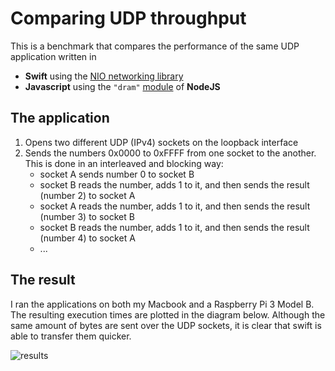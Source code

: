 # Comparing UDP throughput

This is a benchmark that compares the performance of the same UDP application written in

- **Swift** using the [NIO networking library](https://github.com/apple/swift-nio)
- **Javascript** using the `"dram"` [module](https://nodejs.org/dist/latest-v8.x/docs/api/dgram.html) of **NodeJS**

## The application

1. Opens two different UDP (IPv4) sockets on the loopback interface
2. Sends the numbers 0x0000 to 0xFFFF from one socket to the another. This is done in an interleaved and blocking way:
   - socket A sends number 0 to socket B
   - socket B reads the number, adds 1 to it, and then sends the result (number 2) to socket A
   - socket A reads the number, adds 1 to it, and then sends the result (number 3)  to socket B
   - socket B reads the number, adds 1 to it, and then sends the result (number 4)  to socket A
   - ...

## The result

I ran the applications on both my Macbook and a Raspberry Pi 3 Model B. The resulting execution times are plotted in the diagram below. Although the same amount of bytes are sent over the UDP sockets, it is clear that swift is able to transfer them quicker.

![results](https://dev1an.github.io/Swift-NodeJS-UDP-Benchmark/results.svg)
